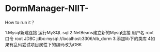 # DormManager-NIIT-

How to run it？


1.Mysql新建连接 运行MySQL.sql
2.NetBeans建立新的Mysql连接 用户名 root 口令 root JDBC jdbc:mysql://localhost:3306/db_dorm
3.添加lib下的类库
4如果有乱码尝试项目属性下的编码改为GBK
